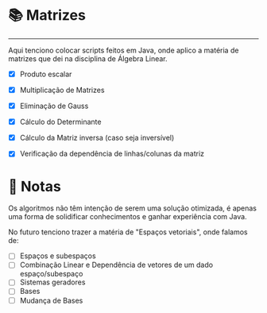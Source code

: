 # 📚 Matrizes
<hr>
Aqui tenciono colocar scripts feitos em Java, onde aplico a matéria de matrizes que dei na disciplina de Álgebra Linear.

- [x] Produto escalar
- [x] Multiplicação de Matrizes
- [x] Eliminação de Gauss
- [x] Cálculo do Determinante
- [x] Cálculo da Matriz inversa (caso seja inversível)
- [x] Verificação da dependência de linhas/colunas da matriz


# 📝 Notas
Os algoritmos não têm intenção de serem uma solução otimizada, é apenas uma forma de solidificar conhecimentos e ganhar experiência com Java.


No futuro tenciono trazer a matéria de "Espaços vetoriais", onde falamos de:
- [ ] Espaços e subespaços
- [ ] Combinação Linear e Dependência de vetores de um dado espaço/subespaço
- [ ] Sistemas geradores
- [ ] Bases
- [ ] Mudança de Bases
